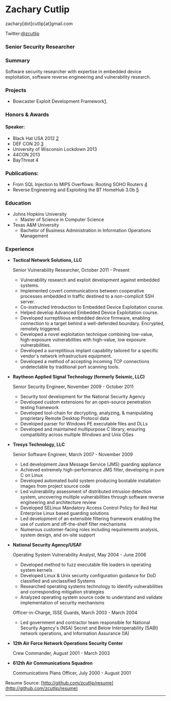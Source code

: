 # Zachary Cutlip
zachary[dot]cutlip[at]gmail.com

Twitter:[@zcutlip](https://twitter.com/zcutlip)

### Senior Security Researcher


### Summary

Software security researcher with expertise in embedded device exploitation, software reverse engineering and vulnerability research.

### Projects ###

* Bowcaster Exploit Development Framework[1].

### Honors & Awards ###

#### Speaker: ####
* Black Hat USA 2012 [2]
* DEF CON 20 [3]
* University of Wisconsin Lockdown 2013
* 44CON 2013
* BayThreat 4


### Publications:
* From SQL Injection to MIPS Overflows: Rooting SOHO Routers [4]
* Reverse Engineering and Exploiting the BT HomeHub 3.0b [5]

### Education ###
* Johns Hopkins University
    * Master of Science in Computer Science
* Texas A&M University
    * Bachelor of Business Administration in Information Operations Management

### Experience ###

*   **Tactical Network Solutions, LLC**

    Senior Vulnerability Researcher, October 2011 - Present

    - Vulnerability research and exploit development against embedded systems.
    - Implemented covert communications between cooperative processes embedded in traffic destined to a non-complicit SSH server.
    - Co-instructed Introduction to Embedded Device Exploitation course. 
    - Helped develop Advanced Embedded Device Exploitation course.  
    - Developed surreptitious embedded device firmware, enabling connection to a target behind a well-defended boundary.
        Encrypted, remotely triggered.
    - Developed a novel exploitation technique combining low-value, high-exposure vulnerabilities with high-value, low exposure vulnerabilities.
    - Developed a surreptitious implant capability tailored for a specific vendor's network infrastructure equipment.
    - Developed a method of accepting incoming TCP connections undetectable by traditional port scanning tools.
  

*   **Raytheon Applied Signal Technology (formerly Seismic, LLC)**
    
    Senior Security Engineer, November 2009 - October 2011
    
    - Security tool development for the National Security Agency
    - Developed custom extensions for an open-source penetration testing framework
    - Developed tool-chain for decrypting, analyzing, & manipulating proprietary Remote Desktop Protocol data
    - Developed parser for Windows PE executable files and DLLs
    - Developed and maintained multipurpose C library, ensuring compatibility across multiple Windows and Unix OSes
  
*   **Tresys Technology, LLC**
    
    Senior Software Engineer, March 2007 - November 2009

    - Led development Java Message Service (JMS) guarding appliance
    - Achieved extremely high-performance JMS filter, developing in pure C on Linux
    - Developed automated build system producing bootable installation images from project source code
    - Led vulnerability assessment of distributed intrusion detection system, uncovering multiple vulnerabilities through software reverse engineering and architecture review
    - Developed SELinux Mandatory Access Control Policy for Red Hat Enterprise Linux based guarding solutions
    - Led development of an extensible filtering framework enabling the use of custom and off-the-shelf filter mechanisms
    - Numerous customer-facing roles including requirements analysis, system design, and on-site support

*   **National Security Agency/USAF**

    Operating System Vulnerability Analyst, May 2004 - June 2006
    
    - Developed method to fuzz executable file loaders in operating system kernels
    - Developed Linux & Unix security configuration guidance for DoD classified and unclassified Systems
    - Researched operating systems technology to identify vulnerabilities and corresponding mitigation strategies
    - Analyzed operating system source code to understand and validate implementation of security mechanisms

    Officer-in-Charge, ISSE Guards, March 2003 - March 2004
    
    -  Led government and contractor team responsible for National Security Agency's (NSA) Secret and Below Interoperability (SABI) network operations, and Information Assurance (IA)

* **12th Air Force Network Operations Security Center**

    Crew Commander, August 2001 - March 2003
    
* **612th Air Communications Squadron**

    Communications Plans Officer, July 2000 - August 2001

Resume Source: [http://github.com/zcutlip/resume](http://github.com/zcutlip/resume)

* * * *

[1]: https://github.com/zcutlip/bowcaster

[2]: https://vimeo.com/64809593

[3]: https://vimeo.com/64809592

[4]: http://tinyurl.com/agjr6bm (media.blackhat.com)

[5]: http://s3.amazonaws.com/zcutlip_storage/BT%20HomeHub3.0b%2044Con%20(Zachary%20Cutlip).pdf

[6]: http://lists.grok.org.uk/pipermail/full-disclosure/2013-January/089348.html

[7]: https://vimeo.com/52954499

[8]: http://tacnetsol.com/training
